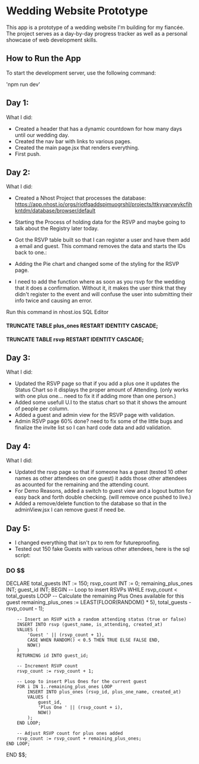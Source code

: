 # Wedding Website Prototype

This app is a prototype of a wedding website I'm building for my fiancée. The project serves as a day-by-day progress tracker as well as a personal showcase of web development skills.

## How to Run the App

To start the development server, use the following command:

'npm run dev'

## Day 1:

What I did:

- Created a header that has a dynamic countdown for how many days until our wedding day.
- Created the nav bar with links to various pages.
- Created the main page.jsx that renders everything.
- First push.

## Day 2:

What I did:

- Created a Nhost Project that processes the database:
  https://app.nhost.io/orgs/riotfqaddspjmuogrshl/projects/ttkyyarywykcfihkntdm/database/browser/default
- Starting the Process of holding data for the RSVP and maybe going to talk about the Registry later today.
- Got the RSVP table built so that I can register a user and have them add a email and guest. This command removes the data and starts the IDs back to one.:
- Adding the Pie chart and changed some of the styling for the RSVP page.

- I need to add the function where as soon as you rsvp for the wedding that it does a confirmation. Without it, it makes the user think that they didn't register to the event and will confuse the user into submitting their info twice and causing an error.

Run this command in nhost.ios SQL Editor

#### TRUNCATE TABLE plus_ones RESTART IDENTITY CASCADE;

#### TRUNCATE TABLE rsvp RESTART IDENTITY CASCADE;

## Day 3:

What I did:

- Updated the RSVP page so that if you add a plus one it updates the Status Chart so it displays the proper amount of Attending. (only works with one plus one... need to fix it if adding more than one person.)
- Added some usefull U.I to the status chart so that it shows the amount of people per column.
- Added a guest and admin view for the RSVP page with validation.
- Admin RSVP page 60% done? need to fix some of the little bugs and finalize the invite list so I can hard code data and add validation.

## Day 4:

What I did:

- Updated the rsvp page so that if someone has a guest (tested 10 other names as other attendees on one guest) it adds those other attendees as acounted for the remaining and the attending count.
- For Demo Reasons, added a switch to guest view and a logout button for easy back and forth double checking. (will remove once pushed to live.)
- Added a remove/delete function to the database so that in the adminView.jsx I can remove guest if need be.

## Day 5:

- I changed everything that isn't px to rem for futureproofing.
- Tested out 150 fake Guests with various other attendees, here is the sql script:

### DO $$

DECLARE
total_guests INT := 150;
rsvp_count INT := 0;
remaining_plus_ones INT;
guest_id INT;
BEGIN
-- Loop to insert RSVPs
WHILE rsvp_count < total_guests LOOP
-- Calculate the remaining Plus Ones available for this guest
remaining_plus_ones := LEAST(FLOOR(RANDOM() \* 5), total_guests - rsvp_count - 1);

        -- Insert an RSVP with a random attending status (true or false)
        INSERT INTO rsvp (guest_name, is_attending, created_at)
        VALUES (
            'Guest ' || (rsvp_count + 1),
            CASE WHEN RANDOM() < 0.5 THEN TRUE ELSE FALSE END,
            NOW()
        )
        RETURNING id INTO guest_id;

        -- Increment RSVP count
        rsvp_count := rsvp_count + 1;

        -- Loop to insert Plus Ones for the current guest
        FOR i IN 1..remaining_plus_ones LOOP
            INSERT INTO plus_ones (rsvp_id, plus_one_name, created_at)
            VALUES (
                guest_id,
                'Plus One ' || (rsvp_count + i),
                NOW()
            );
        END LOOP;

        -- Adjust RSVP count for plus ones added
        rsvp_count := rsvp_count + remaining_plus_ones;
    END LOOP;

END $$;
